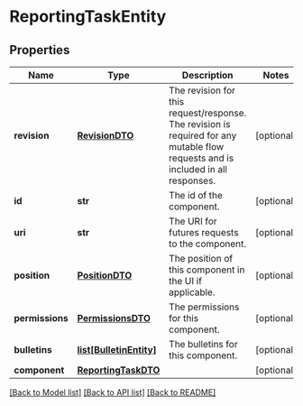 # ReportingTaskEntity

## Properties
Name | Type | Description | Notes
------------ | ------------- | ------------- | -------------
**revision** | [**RevisionDTO**](RevisionDTO.md) | The revision for this request/response. The revision is required for any mutable flow requests and is included in all responses. | [optional] 
**id** | **str** | The id of the component. | [optional] 
**uri** | **str** | The URI for futures requests to the component. | [optional] 
**position** | [**PositionDTO**](PositionDTO.md) | The position of this component in the UI if applicable. | [optional] 
**permissions** | [**PermissionsDTO**](PermissionsDTO.md) | The permissions for this component. | [optional] 
**bulletins** | [**list[BulletinEntity]**](BulletinEntity.md) | The bulletins for this component. | [optional] 
**component** | [**ReportingTaskDTO**](ReportingTaskDTO.md) |  | [optional] 

[[Back to Model list]](../README.md#documentation-for-models) [[Back to API list]](../README.md#documentation-for-api-endpoints) [[Back to README]](../README.md)


